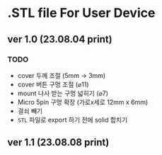 # .STL file For User Device

## ver 1.0 (23.08.04 print)
### TODO
- cover 두께 조절 (5mm -> 3mm)
- cover 버튼 구멍 조절 (⌀11)
- mount 나사 받는 구멍 넓히기 (⌀7)
- Micro 5pin 구멍 확장 (가로x세로 12mm x 6mm)
- 걸쇠 빼기
- `STL` 파일로 export 하기 전에 solid 합치기

## ver 1.1 (23.08.08 print)